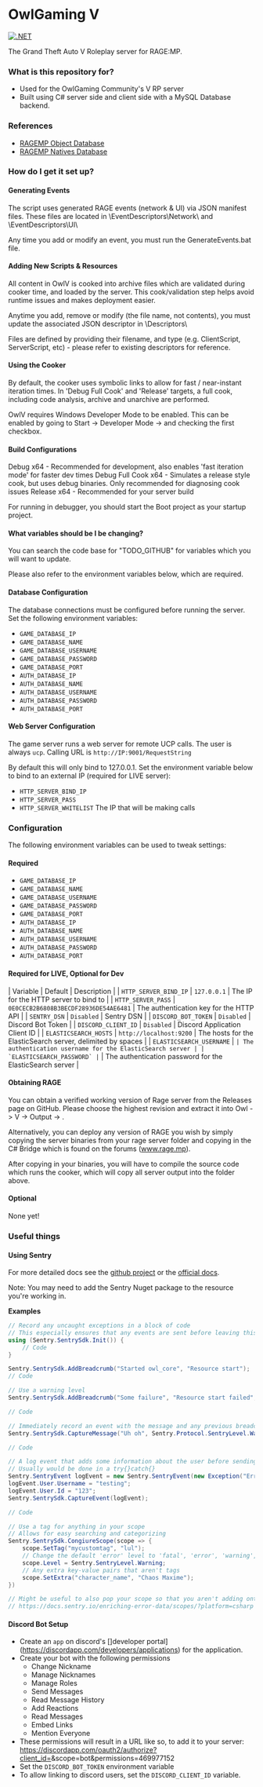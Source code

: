 # OwlGaming V

[![.NET](https://github.com/OwlGamingCommunity/V/actions/workflows/dotnet.yml/badge.svg?branch=main)](https://github.com/OwlGamingCommunity/V/actions/workflows/dotnet.yml)

The Grand Theft Auto V Roleplay server for RAGE:MP.

### What is this repository for? ###

* Used for the OwlGaming Community's V RP server
* Built using C# server side and client side with a MySQL Database backend.

### References ###

- [RAGEMP Object Database](https://cdn.rage.mp/public/odb/index.html)
- [RAGEMP Natives Database](https://cdn.rage.mp/public/natives/)

### How do I get it set up? ###

#### Generating Events ####

The script uses generated RAGE events (network & UI) via JSON manifest files. These files are located in \EventDescriptors\Network\ and \EventDescriptors\UI\

Any time you add or modify an event, you must run the GenerateEvents.bat file.

#### Adding New Scripts & Resources ####

All content in OwlV is cooked into archive files which are validated during cooker time, and loaded by the server. This cook/validation step helps avoid runtime issues and makes deployment easier.

Anytime you add, remove or modify (the file name, not contents), you must update the associated JSON descriptor in \Descriptors\

Files are defined by providing their filename, and type (e.g. ClientScript, ServerScript, etc) - please refer to existing descriptors for reference.

#### Using the Cooker ####

By default, the cooker uses symbolic links to allow for fast / near-instant iteration times. In 'Debug Full Cook' and 'Release' targets, a full cook, including code analysis, archive and unarchive are performed.

OwlV requires Windows Developer Mode to be enabled. This can be enabled by going to Start -> Developer Mode -> and checking the first checkbox.

#### Build Configurations ####

Debug x64 - Recommended for development, also enables 'fast iteration mode' for faster dev times
Debug Full Cook x64 - Simulates a release style cook, but uses debug binaries. Only recommended for diagnosing cook issues
Release x64 - Recommended for your server build

For running in debugger, you should start the Boot project as your startup project.

#### What variables should be I be changing? ####

You can search the code base for "TODO_GITHUB" for variables which you will want to update.

Please also refer to the environment variables below, which are required.

#### Database Configuration ####
The database connections must be configured before running the server.
Set the following environment variables:
* `GAME_DATABASE_IP`
* `GAME_DATABASE_NAME`
* `GAME_DATABASE_USERNAME`
* `GAME_DATABASE_PASSWORD`
* `GAME_DATABASE_PORT`
* `AUTH_DATABASE_IP`
* `AUTH_DATABASE_NAME`
* `AUTH_DATABASE_USERNAME`
* `AUTH_DATABASE_PASSWORD`
* `AUTH_DATABASE_PORT`

#### Web Server Configuration ####
The game server runs a web server for remote UCP calls.
The user is always `ucp`.  Calling URL is `http://IP:9001/RequestString`

By default this will only bind to 127.0.0.1. Set the environment variable below to bind to an external IP (required for LIVE server):
* `HTTP_SERVER_BIND_IP`
* `HTTP_SERVER_PASS`
* `HTTP_SERVER_WHITELIST` The IP that will be making calls

### Configuration ###

The following environment variables can be used to tweak settings:

#### Required ####
* `GAME_DATABASE_IP`
* `GAME_DATABASE_NAME`
* `GAME_DATABASE_USERNAME`
* `GAME_DATABASE_PASSWORD`
* `GAME_DATABASE_PORT`
* `AUTH_DATABASE_IP`
* `AUTH_DATABASE_NAME`
* `AUTH_DATABASE_USERNAME`
* `AUTH_DATABASE_PASSWORD`
* `AUTH_DATABASE_PORT`

#### Required for LIVE, Optional for Dev ####
| Variable | Default | Description |
| `HTTP_SERVER_BIND_IP` | `127.0.0.1` | The IP for the HTTP server to bind to |
| `HTTP_SERVER_PASS` | `0E0CECB2B6808B3BECDF28936DE54AE6481` | The authentication key for the HTTP API |
| `SENTRY_DSN` | `Disabled` | Sentry DSN |
| `DISCORD_BOT_TOKEN` | `Disabled` | Discord Bot Token |
| `DISCORD_CLIENT_ID` | `Disabled` | Discord Application Client ID |
| `ELASTICSEARCH_HOSTS` | `http://localhost:9200` | The hosts for the ElasticSearch server, delimited by spaces |
| `ELASTICSEARCH_USERNAME` | `` | The authentication username for the ElasticSearch server |
| `ELASTICSEARCH_PASSWORD` | `` | The authentication password for the ElasticSearch server |

#### Obtaining RAGE ####

You can obtain a verified working version of Rage server from the Releases page on GitHub. Please choose the highest revision and extract it into Owl -> V -> Output -> <Configuration>.

Alternatively, you can deploy any version of RAGE you wish by simply copying the server binaries from your rage server folder and copying in the C# Bridge which is found on the forums (www.rage.mp).

After copying in your binaries, you will have to compile the source code which runs the cooker, which will copy all server output into the folder above.

#### Optional ####
None yet!

### Useful things ###

#### Using Sentry ####

For more detailed docs see the [github project](https://github.com/getsentry/sentry-dotnet) or the [official docs](https://docs.sentry.io/quickstart/?platform=csharp).

Note: You may need to add the Sentry Nuget package to the resource you're working in.

**Examples**
```csharp
// Record any uncaught exceptions in a block of code
// This especially ensures that any events are sent before leaving this bloick
using (Sentry.SentrySdk.Init()) {
	// Code
}

Sentry.SentrySdk.AddBreadcrumb("Started owl_core", "Resource start");
// Code

// Use a warning level
Sentry.SentrySdk.AddBreadcrumb("Some failure", "Resource start failed", level: Sentry.Protocol.BreadcrumbLevel.Warning);

// Code

// Immediately record an event with the message and any previous breadcrumbs
Sentry.SentrySdk.CaptureMessage("Uh oh", Sentry.Protocol.SentryLevel.Warning);

// Code

// A log event that adds some information about the user before sending it
// Usually would be done in a try{}catch{}
Sentry.SentryEvent logEvent = new Sentry.SentryEvent(new Exception("Error with questions"));
logEvent.User.Username = "testing";
logEvent.User.Id = "123";
Sentry.SentrySdk.CaptureEvent(logEvent);

// Code

// Use a tag for anything in your scope
// Allows for easy searching and categorizing
Sentry.SentrySdk.CongiureScope(scope => {
	scope.SetTag("mycustomtag", "lul");
	// Change the default 'error' level to 'fatal', 'error', 'warning', 'info', or 'debug'
	scope.Level = Sentry.SentryLevel.Warning;
	// Any extra key-value pairs that aren't tags
	scope.SetExtra("character_name", "Chaos Maxime");
})

// Might be useful to also pop your scope so that you aren't adding onto another event
// https://docs.sentry.io/enriching-error-data/scopes/?platform=csharp
```

#### Discord Bot Setup ####

- Create an `app` on discord's []developer portal](https://discordapp.com/developers/applications) for the application.
- Create your bot with the following permissions
  - Change Nickname
  - Manage Nicknames
  - Manage Roles
  - Send Messages
  - Read Message History
  - Add Reactions
  - Read Messages
  - Embed Links
  - Mention Everyone
- These permissions will result in a URL like so, to add it to your server: https://discordapp.com/oauth2/authorize?client_id=<CLIENTIDHERE>&scope=bot&permissions=469977152
- Set the `DISCORD_BOT_TOKEN` environment variable
- To allow linking to discord users, set the `DISCORD_CLIENT_ID` variable.
